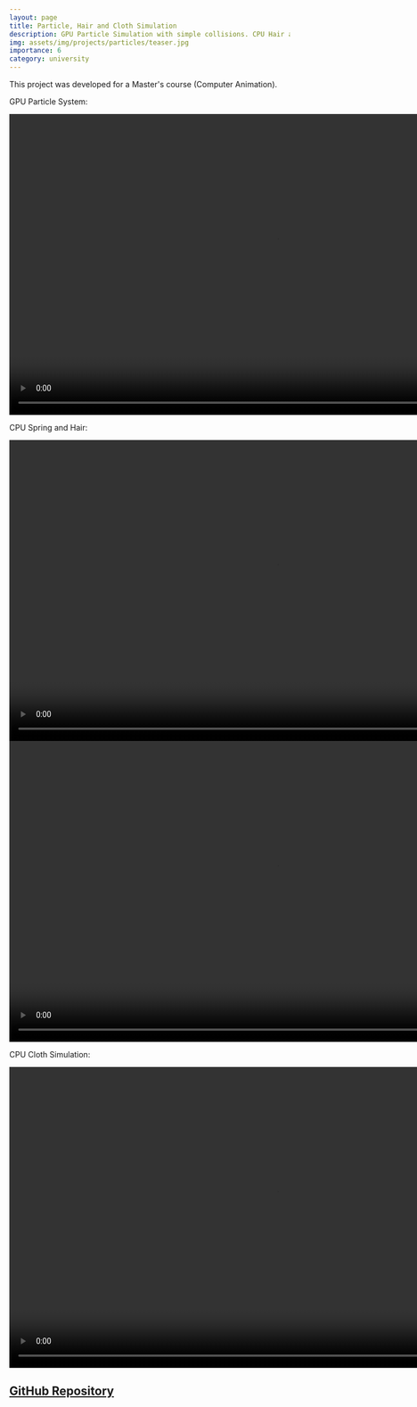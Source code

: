 ```yaml
---
layout: page
title: Particle, Hair and Cloth Simulation
description: GPU Particle Simulation with simple collisions. CPU Hair and Cloth Simulation based on Spring simulations.
img: assets/img/projects/particles/teaser.jpg
importance: 6
category: university
---
```


This project was developed for a Master's course (Computer Animation).

GPU Particle System:

<video width="960" height="540" controls>
  <source src="../../assets/img/projects/particles/particles.mp4" type="video/mp4">
</video>

CPU Spring and Hair:

<video width="960" height="540" controls>
  <source src="../../assets/img/projects/particles/spring.mp4" type="video/mp4">
</video>

<video width="960" height="540" controls>
  <source src="../../assets/img/projects/particles/hair.mp4" type="video/mp4">
</video>

CPU Cloth Simulation:

<video width="960" height="540" controls>
  <source src="../../assets/img/projects/particles/cloth.mp4" type="video/mp4">
</video>


## [GitHub Repository](https://github.com/JLPM22/CustomParticleSystemUnity)